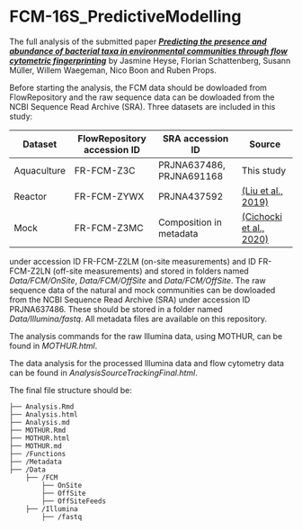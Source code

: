 # FCM-16S_PredictiveModelling

The full analysis of the submitted paper [***Predicting the presence and abundance of bacterial taxa in environmental communities through flow cytometric fingerprinting***](https://github.com/jeheyse/FCM-16S_PredictiveModelling) by Jasmine Heyse, Florian Schattenberg, Susann Müller, Willem Waegeman, Nico Boon and Ruben Props.

Before starting the analysis, the FCM data should be dowloaded from FlowRepository and the raw sequence data can be dowloaded from the NCBI Sequence Read Archive (SRA). Three datasets are included in this study:

| Dataset  | FlowRepository accession ID | SRA accession ID | Source |
| ------------- | ------------- |------------- |------------- |
| Aquaculture  | FR-FCM-Z3C  |  PRJNA637486, PRJNA691168  | This study  |
| Reactor  | FR-FCM-ZYWX  | PRJNA437592  | [(Liu et al., 2019)](https://github.com/jeheyse/FCM-16S_PredictiveModelling) |
| Mock | FR-FCM-Z3MC  | Composition in metadata  | [(Cichocki et al., 2020)](https://www.nature.com/articles/s41596-020-0362-0#citeas) |

under accession ID FR-FCM-Z2LM (on-site measurements) and ID FR-FCM-Z2LN (off-site measurements) and stored in folders named _Data/FCM/OnSite_, _Data/FCM/OffSite_ and _Data/FCM/OffSite_. The raw sequence data of the natural and mock communities can be dowloaded from the NCBI Sequence Read Archive (SRA) under accession ID PRJNA637486. These should be stored in a folder named _Data/Illumina/fastq_. All metadata files are available on this repository.

The analysis commands for the raw Illumina data, using MOTHUR, can be found in _MOTHUR.html_. 

The data analysis for the processed Illumina data and flow cytometry data can be found in _AnalysisSourceTrackingFinal.html_.

The final file structure should be: 

```
├── Analysis.Rmd
├── Analysis.html
├── Analysis.md
├── MOTHUR.Rmd
├── MOTHUR.html
├── MOTHUR.md
├── /Functions
├── /Metadata
├── /Data
    ├── /FCM
	    ├── OnSite
	    ├── OffSite
	    ├── OffSiteFeeds
    ├── /Illumina
	    ├── /fastq
```
